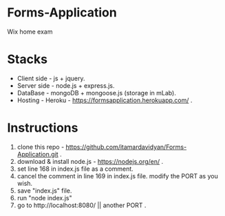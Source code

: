 # Forms-Application
Wix home exam

# Stacks
* Client side - js + jquery.
* Server side - node.js + express.js.
* DataBase - mongoDB + mongoose.js (storage in mLab).
* Hosting - Heroku - https://formsapplication.herokuapp.com/ .

# Instructions
 1. clone this repo - https://github.com/itamardavidyan/Forms-Application.git .
 2. download & install node.js - https://nodejs.org/en/ .
 3. set line 168 in index.js file as a comment.
 4. cancel the comment in line 169 in index.js file. modify the PORT as you wish.
 5. save "index.js" file.
 6. run "node index.js"
 7. go to http://localhost:8080/ || another PORT .
